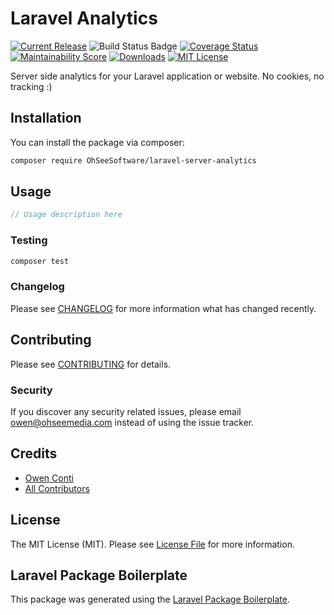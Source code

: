 # Laravel Analytics

[![Current Release](https://img.shields.io/github/release/OhSeeSoftware/laravel-server-analytics.svg?style=flat-square)](https://github.com/OhSeeSoftware/laravel-server-analytics/releases)
![Build Status Badge](https://github.com/OhSeeSoftware/laravel-server-analytics/workflows/Build/badge.svg)
[![Coverage Status](https://coveralls.io/repos/github/OhSeeSoftware/laravel-server-analytics/badge.svg?branch=master)](https://coveralls.io/github/OhSeeSoftware/laravel-server-analytics?branch=master)
[![Maintainability Score](https://img.shields.io/codeclimate/maintainability/OhSeeSoftware/laravel-server-analytics.svg?style=flat-square)](https://codeclimate.com/github/OhSeeSoftware/laravel-server-analytics)
[![Downloads](https://img.shields.io/packagist/dt/OhSeeSoftware/laravel-server-analytics.svg?style=flat-square)](https://packagist.org/packages/OhSeeSoftware/laravel-server-analytics)
[![MIT License](https://img.shields.io/github/license/OhSeeSoftware/laravel-server-analytics.svg?style=flat-square)](https://github.com/OhSeeSoftware/laravel-server-analytics/blob/master/LICENSE)

Server side analytics for your Laravel application or website. No cookies, no tracking :)

## Installation

You can install the package via composer:

```bash
composer require OhSeeSoftware/laravel-server-analytics
```

## Usage

``` php
// Usage description here
```

### Testing

``` bash
composer test
```

### Changelog

Please see [CHANGELOG](CHANGELOG.md) for more information what has changed recently.

## Contributing

Please see [CONTRIBUTING](CONTRIBUTING.md) for details.

### Security

If you discover any security related issues, please email owen@ohseemedia.com instead of using the issue tracker.

## Credits

- [Owen Conti](https://github.com/OhSeeSoftware)
- [All Contributors](../../contributors)

## License

The MIT License (MIT). Please see [License File](LICENSE.md) for more information.

## Laravel Package Boilerplate

This package was generated using the [Laravel Package Boilerplate](https://laravelpackageboilerplate.com).